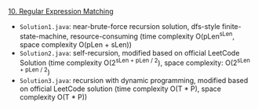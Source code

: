 [10. Regular Expression Matching](https://leetcode.com/problems/regular-expression-matching/)

- `Solution1.java`: near-brute-force recursion solution, dfs-style finite-state-machine, resource-consuming (time complexity O(pLen<sup>sLen</sup>, space complexity O(pLen + sLen))
- `Solution2.java`: self-recursion, modified based on official LeetCode Solution (time complexity O(2<sup>sLen + pLen / 2</sup>), space complexity: O(2<sup>sLen + pLen / 2</sup>)
- `Solution3.java`: recursion with dynamic programming, modified based on official LeetCode solution (time complexity O(T * P), space complexity O(T * P))
